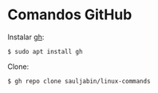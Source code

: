 # Comandos GitHub

Instalar [gh](https://cli.github.com/):
```
$ sudo apt install gh
```

Clone:
```
$ gh repo clone sauljabin/linux-commands
```